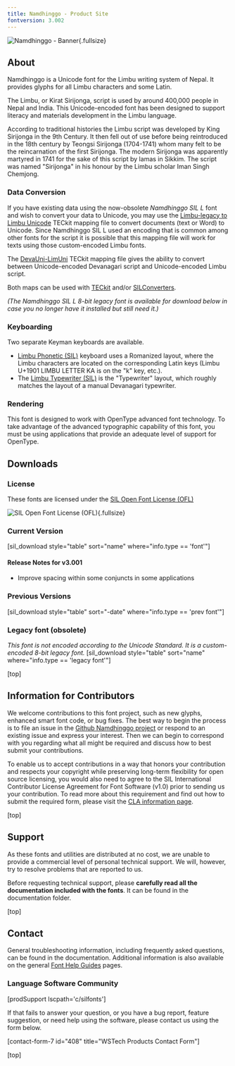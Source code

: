 ```yaml
---
title: Namdhinggo - Product Site
fontversion: 3.002
---
```


![Namdhinggo - Banner](assets/images/Limbu_banner.png){.fullsize}
<!-- PRODUCT SITE IMAGE SRC https://software.sil.org/wp/wp-content/uploads/2022/05/Limbu_banner.png -->

<h2 id="about">About</h2>

Namdhinggo is a Unicode font for the Limbu writing system of Nepal. It provides glyphs for all Limbu characters and some Latin.

The Limbu, or Kirat Sirijonga, script is used by around 400,000 people in Nepal and India. This Unicode-encoded font has been designed to support literacy and materials development in the Limbu language.

According to traditional histories the Limbu script was developed by King Sirijonga in the 9th Century. It then fell out of use before being reintroduced in the 18th century by Teongsi Sirijonga (1704-1741) whom many felt to be the reincarnation of the first Sirijonga. The modern Sirijonga was apparently martyred in 1741 for the sake of this script by lamas in Sikkim. The script was named "Sirijonga" in his honour by the Limbu scholar Iman Singh Chemjong.

### Data Conversion

If you have existing data using the now-obsolete *Namdhinggo SIL L* font and wish to convert your data to Unicode, you may use the [Limbu-legacy to Limbu Unicode](https://github.com/silnrsi/wsresources/tree/master/scripts/Limb/legacy/limbu-dc/mappings) TECkit mapping file to convert documents (text or Word) to Unicode. Since Namdhinggo SIL L used an encoding that is common among other fonts for the script it is possible that this mapping file will work for texts using those custom-encoded Limbu fonts.

The [DevaUni-LimUni](https://github.com/silnrsi/wsresources/tree/master/scripts/Limb/mappings/deva-limb) TECkit mapping file gives the ability to convert between Unicode-encoded Devanagari script and Unicode-encoded Limbu script.

Both maps can be used with [TECkit](https://software.sil.org/teckit/) and/or [SILConverters](https://software.sil.org/silconverters/).

*(The Namdhinggo SIL L 8-bit legacy font is available for download below in case you no longer have it installed but still need it.)*

### Keyboarding

Two separate Keyman keyboards are available.

- [Limbu Phonetic (SIL)](]https://keyman.com/keyboards/sil_limbu_phonetic) keyboard uses a Romanized layout, where the Limbu characters are located on the corresponding Latin keys (Limbu U+1901 LIMBU LETTER KA is on the "k" key, etc.).
- The [Limbu Typewriter (SIL)](https://keyman.com/keyboards/sil_limbu_typewriter) is the "Typewriter" layout, which roughly matches the layout of a manual Devanagari typewriter.

### Rendering

This font is designed to work with OpenType advanced font technology. To take advantage of the advanced typographic capability of this font, you must be using applications that provide an adequate level of support for OpenType.

<h2 id="downloads">Downloads</h2>

### License

These fonts are licensed under the [SIL Open Font License (OFL)](https://scripts.sil.org/OFL)

![SIL Open Font License (OFL)](assets/images/OFL_logo_rect_color.png){.fullsize}
<!-- PRODUCT SITE IMAGE SRC https://software.sil.org/wp/wp-content/uploads/2019/03/OFL_logo_rect_color.png -->

### Current Version

[sil_download style="table" sort="name" where="info.type == 'font'"]

#### Release Notes for v3.001

- Improve spacing within some conjuncts in some applications

### Previous Versions

[sil_download style="table" sort="-date" where="info.type == 'prev font'"]

### Legacy font (obsolete)

*This font is not encoded according to the Unicode Standard. It is a custom-encoded 8-bit legacy font.*
[sil_download style="table" sort="name" where="info.type == 'legacy font'"]

[top]

## Information for Contributors

We welcome contributions to this font project, such as new glyphs, enhanced smart font code, or bug fixes. The best way to begin the process is to file an issue in the [Github Namdhinggo project](https://github.com/silnrsi/font-namdhinggo) or respond to an existing issue and express your interest. Then we can begin to correspond with you regarding what all might be required and discuss how to best submit your contributions.

To enable us to accept contributions in a way that honors your contribution and respects your copyright while preserving long-term flexibility for open source licensing, you would also need to agree to the SIL International Contributor License Agreement for Font Software (v1.0) prior to sending us your contribution. To read more about this requirement and find out how to submit the required form, please visit the [CLA information page](https://software.sil.org/fontcla).

[top]

<h2 id="support">Support</h2>

As these fonts and utilities are distributed at no cost, we are unable to provide a commercial level of personal technical support. We will, however, try to resolve problems that are reported to us.

Before requesting technical support, please **carefully read all the documentation included with the fonts**. It can be found in the documentation folder.

[top]

<h2 id="contact">Contact</h2>

General troubleshooting information, including frequently asked questions, can be found in the documentation. Additional information is also available on the general [Font Help Guides](https://software.sil.org/fonts/guides/) pages.

### Language Software Community

[prodSupport lscpath='c/silfonts']

If that fails to answer your question, or you have a bug report, feature suggestion, or need help using the software, please contact us using the form below.

[contact-form-7 id="408" title="WSTech Products Contact Form"]

[top]
